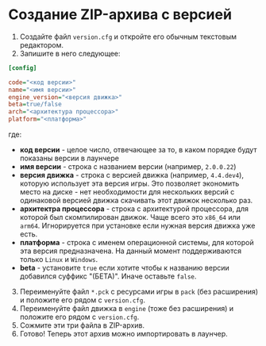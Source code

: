 # Создание ZIP-архива с версией

1. Создайте файл `version.cfg` и откройте его обычным текстовым редактором.
2. Запишите в него следующее:
```ini
[config]

code="<код версии>"
name="<имя версии>"
engine_version="<версия движка>"
beta=true/false
arch="<архитектура процессора>"
platform="<платформа>"
```
где:
 - **код версии** - целое число, отвечающее за то, в каком порядке будут показаны версии в лаунчере
 - **имя версии** - строка с названием версии (например, `2.0.0.22`)
 - **версия движка** - строка с версией движка (например, `4.4.dev4`), которую использует эта версия игры. Это позволяет экономить место на диске - нет необходимости для нескольких версий с одинаковой версией движка скачивать этот движок несколько раз.
 - **архитектра процессора** - строка с архитектурой процессора, для которой был скомпилирован движок. Чаще всего это `x86_64` или `arm64`. Игнорируется при установке если нужная версия движка уже есть.
 - **платформа** - строка с именем операционной системы, для которой эта версия предназначена. На данный момент поддерживаются только `Linux` и `Windows`.
 - **beta** - установите `true` если хотите чтобы к названию версии добавился суффикс "(БЕТА)". Иначе оставьте `false`.
3. Переименуйте файл `*.pck` с ресурсами игры в `pack` (без расширения) и положите его рядом с `version.cfg`.
4. Переименуйте файл движка в `engine` (тоже без расширения) и положите его рядом с `version.cfg`.
5. Сожмите эти три файла в ZIP-архив.
6. Готово! Теперь этот архив можно импортировать в лаунчер.
